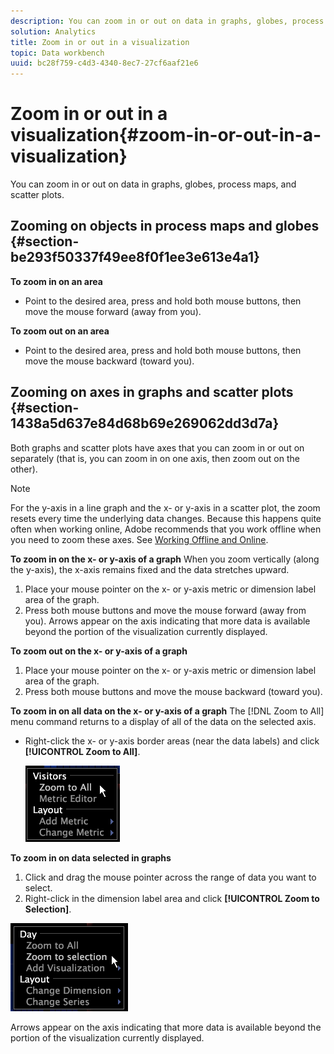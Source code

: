 ```yaml
---
description: You can zoom in or out on data in graphs, globes, process maps, and scatter plots.
solution: Analytics
title: Zoom in or out in a visualization
topic: Data workbench
uuid: bc28f759-c4d3-4340-8ec7-27cf6aaf21e6
---
```


# Zoom in or out in a visualization{#zoom-in-or-out-in-a-visualization}

You can zoom in or out on data in graphs, globes, process maps, and scatter plots.

## Zooming on objects in process maps and globes {#section-be293f50337f49ee8f0f1ee3e613e4a1}

**To zoom in on an area**

* Point to the desired area, press and hold both mouse buttons, then move the mouse forward (away from you).

**To zoom out on an area**

* Point to the desired area, press and hold both mouse buttons, then move the mouse backward (toward you).

## Zooming on axes in graphs and scatter plots {#section-1438a5d637e84d68b69e269062dd3d7a}

Both graphs and scatter plots have axes that you can zoom in or out on separately (that is, you can zoom in on one axis, then zoom out on the other).

>[!NOTE]
>
>For the y-axis in a line graph and the x- or y-axis in a scatter plot, the zoom resets every time the underlying data changes. Because this happens quite often when working online, Adobe recommends that you work offline when you need to zoom these axes. See [Working Offline and Online](../../../home/c-get-started/c-off-on.md#concept-cef8758ede044b18b3558376c5eb9f54).

**To zoom in on the x- or y-axis of a graph** When you zoom vertically (along the y-axis), the x-axis remains fixed and the data stretches upward.

1. Place your mouse pointer on the x- or y-axis metric or dimension label area of the graph. 
1. Press both mouse buttons and move the mouse forward (away from you). Arrows appear on the axis indicating that more data is available beyond the portion of the visualization currently displayed.

**To zoom out on the x- or y-axis of a graph**

1. Place your mouse pointer on the x- or y-axis metric or dimension label area of the graph. 
1. Press both mouse buttons and move the mouse backward (toward you).

**To zoom in on all data on the x- or y-axis of a graph** The [!DNL Zoom to All] menu command returns to a display of all of the data on the selected axis.

* Right-click the x- or y-axis border areas (near the data labels) and click **[!UICONTROL Zoom to All]**.

  ![](assets/vis_ZoomToAll.png)

**To zoom in on data selected in graphs**

1. Click and drag the mouse pointer across the range of data you want to select. 
1. Right-click in the dimension label area and click **[!UICONTROL Zoom to Selection]**.

![](assets/vis_ZoomToSelection.png)

Arrows appear on the axis indicating that more data is available beyond the portion of the visualization currently displayed. 
